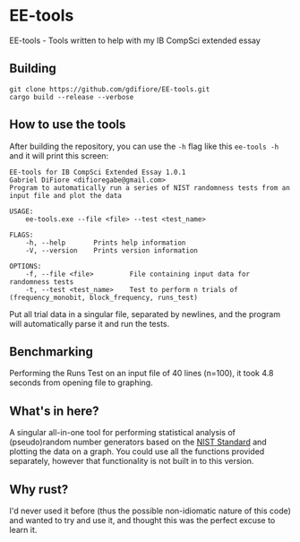 # EE-tools
EE-tools - Tools written to help with my IB CompSci extended essay

## Building

```
git clone https://github.com/gdifiore/EE-tools.git
cargo build --release --verbose
```

## How to use the tools
After building the repository, you can use the `-h` flag like this `ee-tools -h` and it will print this screen:
```
EE-tools for IB CompSci Extended Essay 1.0.1
Gabriel DiFiore <difioregabe@gmail.com>
Program to automatically run a series of NIST randomness tests from an input file and plot the data

USAGE:
    ee-tools.exe --file <file> --test <test_name>

FLAGS:
    -h, --help       Prints help information
    -V, --version    Prints version information

OPTIONS:
    -f, --file <file>         File containing input data for randomness tests
    -t, --test <test_name>    Test to perform n trials of (frequency_monobit, block_frequency, runs_test)
```

Put all trial data in a singular file, separated by newlines, and the program will automatically parse it and run the tests.

## Benchmarking
Performing the Runs Test on an input file of 40 lines (n=100), it took 4.8 seconds from opening file to graphing.

## What's in here?
A singular all-in-one tool for performing statistical analysis of (pseudo)random number generators based on the [NIST Standard](https://nvlpubs.nist.gov/nistpubs/Legacy/SP/nistspecialpublication800-22r1a.pdf) and plotting the data on a graph. You could use all the functions provided separately, however that functionality is not built in to this version.

## Why rust?
I'd never used it before (thus the possible non-idiomatic nature of this code) and wanted to try and use it, and thought this was the perfect excuse to learn it.
